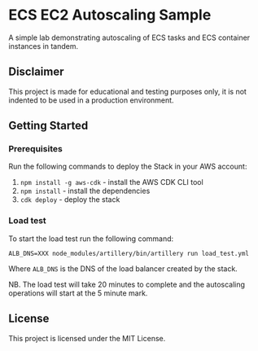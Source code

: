 # ECS EC2 Autoscaling Sample

A simple lab demonstrating autoscaling of ECS tasks and ECS container instances in tandem.

## Disclaimer

This project is made for educational and testing purposes only, it is not indented to be used in a production environment.

## Getting Started

### Prerequisites

Run the following commands to deploy the Stack in your AWS account:
1. `npm install -g aws-cdk` - install the AWS CDK CLI tool
2. `npm install` - install the dependencies
3. `cdk deploy` - deploy the stack

### Load test
To start the load test run the following command:
 ```
 ALB_DNS=XXX node_modules/artillery/bin/artillery run load_test.yml
```
Where `ALB_DNS` is the DNS of the load balancer created by the stack.

NB. The load test will take 20 minutes to complete and the autoscaling operations will start at the 5 minute mark.

## License

This project is licensed under the MIT License.

